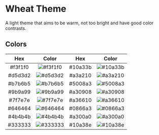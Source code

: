 # Wheat Theme

A light theme that aims to be warm, not too bright and have good color contrasts.

## Colors

|   Hex   |                       Color                       |   Hex   |                       Color                       |
|:-------:|:-------------------------------------------------:|:-------:|:-------------------------------------------------:|
| #f3f1f0 | ![#f3f1f0](https://placehold.it/16/f3f1f0?text=+) | #10a33b | ![#10a33b](https://placehold.it/16/10a33b?text=+) |
| #d5d3d2 | ![#d5d3d2](https://placehold.it/16/d5d3d2?text=+) | #a3a210 | ![#a3a210](https://placehold.it/16/a3a210?text=+) |
| #b7b6b5 | ![#b7b6b5](https://placehold.it/16/b7b6b5?text=+) | #5008a3 | ![#5008a3](https://placehold.it/16/5008a3?text=+) |
| #9b9a99 | ![#9b9a99](https://placehold.it/16/9b9a99?text=+) | #a30908 | ![#a30908](https://placehold.it/16/a30908?text=+) |
| #7f7e7e | ![#7f7e7e](https://placehold.it/16/7f7e7e?text=+) | #a36610 | ![#a36610](https://placehold.it/16/a36610?text=+) |
| #646464 | ![#646464](https://placehold.it/16/646464?text=+) | #0866a3 | ![#0866a3](https://placehold.it/16/0866a3?text=+) |
| #4b4b4b | ![#4b4b4b](https://placehold.it/16/4b4b4b?text=+) | #a300a0 | ![#a300a0](https://placehold.it/16/a300a0?text=+) |
| #333333 | ![#333333](https://placehold.it/16/333333?text=+) | #10a38e | ![#10a38e](https://placehold.it/16/10a38e?text=+) |

